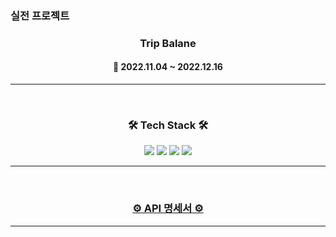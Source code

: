 ### 실전 프로젝트
<h3 align="center"><b>Trip Balane</b></h3>

<h4 align="center">📆 2022.11.04 ~ 2022.12.16</h4>

---

<br>
<h3 align="center"><b>🛠 Tech Stack 🛠</b></h3>
<p align="center">
<img src="https://img.shields.io/badge/Spring-6DB33F?style=for-the-badge&logo=github&logoColor=white">
<img src="https://img.shields.io/badge/github-181717?style=for-the-badge&logo=github&logoColor=white">
<img src="https://img.shields.io/badge/linux-FCC624?style=for-the-badge&logo=linux&logoColor=black">
<img src="https://img.shields.io/badge/aws-232F3E?style=for-the-badge&logo=aws&logoColor=white">

---

<br>
<h3 align="center"><b><a href="">⚙ API 명세서 ⚙</a></b></h3>

---

<br>


